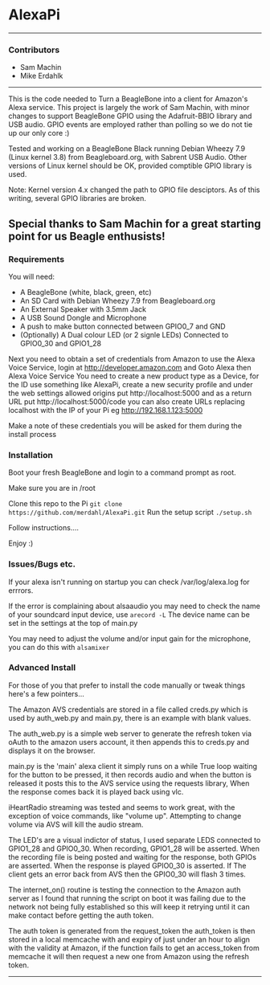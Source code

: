 # AlexaPi
 
---
 
### Contributors
 
* Sam Machin
* Mike Erdahlk
 
---
 
This is the code needed to Turn a BeagleBone into a client for Amazon's Alexa 
service.  This project is largely the work of Sam Machin, with minor changes to
support BeagleBone GPIO using the Adafruit-BBIO library and USB audio.  GPIO 
events are employed rather than polling so we do not tie up our only core :)

Tested and working on a BeagleBone Black running Debian Wheezy 7.9 (Linux kernel 
3.8) from Beagleboard.org, with Sabrent USB Audio.  Other versions of Linux 
kernel should be OK, provided comptible GPIO library is used.

Note: Kernel version 4.x changed the path to GPIO file desciptors.  As of this
writing, several GPIO libraries are broken.

Special thanks to Sam Machin for a great starting point for us Beagle
enthusists!
---
 
### Requirements

You will need:
* A BeagleBone (white, black, green, etc)
* An SD Card with Debian Wheezy 7.9 from Beagleboard.org
* An External Speaker with 3.5mm Jack
* A USB Sound Dongle and Microphone
* A push to make button connected between GPIO0_7 and GND
* (Optionally) A Dual colour LED (or 2 signle LEDs) Connected to 
  GPIO0_30 and GPIO1_28


Next you need to obtain a set of credentials from Amazon to use the Alexa Voice
Service, login at http://developer.amazon.com and Goto Alexa then Alexa Voice 
Service You need to create a new product type as a Device, for the ID use 
something like AlexaPi, create a new security profile and under the web settings
allowed origins put http://localhost:5000 and as a return URL put 
http://localhost:5000/code you can also create URLs replacing localhost with the
IP of your Pi  eg http://192.168.1.123:5000

Make a note of these credentials you will be asked for them during the install 
process

### Installation

Boot your fresh BeagleBone and login to a command prompt as root.

Make sure you are in /root

Clone this repo to the Pi
`git clone https://github.com/merdahl/AlexaPi.git`
Run the setup script
`./setup.sh`

Follow instructions....

Enjoy :)

### Issues/Bugs etc.

If your alexa isn't running on startup you can check /var/log/alexa.log for
errrors.

If the error is complaining about alsaaudio you may need to check the name of
your soundcard input device, use 
`arecord -L` 
The device name can be set in the settings at the top of main.py 

You may need to adjust the volume and/or input gain for the microphone, you can
do this with 
`alsamixer`

### Advanced Install

For those of you that prefer to install the code manually or tweak things here's
a few pointers...

The Amazon AVS credentials are stored in a file called creds.py which is used by
auth_web.py and main.py, there is an example with blank values.

The auth_web.py is a simple web server to generate the refresh token via oAuth
to the amazon users account, it then appends this to creds.py and displays it on
the browser.

main.py is the 'main' alexa client it simply runs on a while True loop waiting
for the button to be pressed, it then records audio and when the button is
released it posts this to the AVS service using the requests library, When the
response comes back it is played back using vlc.

iHeartRadio streaming was tested and seems to work great, with the exception of 
voice commands, like "volume up".  Attempting to change volume via AVS will kill
the audio stream.

The LED's are a visual indictor of status, I used separate LEDS connected to 
GPIO1_28 and GPIO0_30.  When recording, GPIO1_28 will be asserted.  When the 
recording file is being posted and waiting for the response, both GPIOs are 
asserted.  When the response is played GPIO0_30 is asserted. If The client gets 
an error back from AVS then the GPIO0_30 will flash 3 times.

The internet_on() routine is testing the connection to the Amazon auth server as
I found that running the script on boot it was failing due to the network not 
being fully established so this will keep it retrying until it can make contact
before getting the auth token.

The auth token is generated from the request_token the auth_token is then stored
in a local memcache with and expiry of just under an hour to align with the 
validity at Amazon, if the function fails to get an access_token from memcache 
it will then request a new one from Amazon using the refresh token.








---
 

